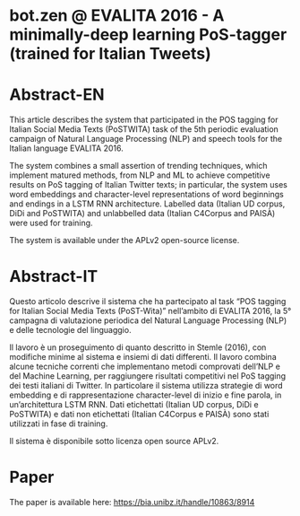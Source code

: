 # bot.zen @ EVALITA 2016 - A minimally-deep learning PoS-tagger (trained for Italian Tweets)

# Abstract-EN

This article describes the system that participated in the POS tagging for
Italian Social Media Texts (PoSTWITA) task of the 5th periodic evaluation
campaign of Natural Language Processing (NLP) and speech tools for the Italian
language EVALITA 2016.

The system combines a small assertion of trending techniques, which implement
matured methods, from NLP and ML to achieve competitive results on PoS tagging
of Italian Twitter texts; in particular, the system uses word embeddings and
character-level representations of word beginnings and endings in a LSTM RNN
architecture.  Labelled data (Italian UD corpus, DiDi and PoSTWITA) and
unlabbelled data (Italian C4Corpus and PAISÀ) were used for training.

The system is available under the APLv2 open-source license.


# Abstract-IT

Questo articolo descrive il sistema che ha partecipato al task “POS tagging for
Italian Social Media Texts (PoST-Wita)” nell’ambito di EVALITA 2016, la 5°
campagna di valutazione periodica del Natural Language Processing (NLP) e delle
tecnologie del linguaggio.

Il lavoro è un proseguimento di quanto descritto in Stemle (2016), con
modifiche minime al sistema e insiemi di dati differenti. Il lavoro combina
alcune tecniche correnti che implementano metodi comprovati dell’NLP e del
Machine Learning, per raggiungere risultati competitivi nel PoS tagging dei
testi italiani di Twitter.  In particolare il sistema utilizza strategie di
word embedding e di rappresentazione character-level di inizio e fine parola,
in un’architettura LSTM RNN.  Dati etichettati (Italian UD corpus, DiDi e
PoSTWITA) e dati non etichettati (Italian C4Corpus e PAISÀ) sono stati
utilizzati in fase di training.

Il sistema è disponibile sotto licenza open source APLv2.

# Paper
The paper is available here: https://bia.unibz.it/handle/10863/8914
